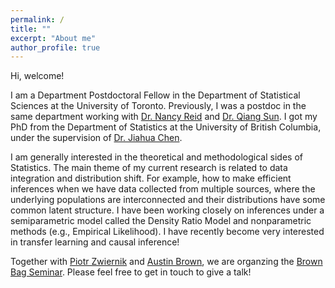 ```yaml
---
permalink: /
title: ""
excerpt: "About me"
author_profile: true
---
```


Hi, welcome! 

I am a Department Postdoctoral Fellow in the Department of Statistical Sciences at the University of Toronto. Previously, I was a postdoc in the same department working with [Dr. Nancy Reid](https://www.utstat.utoronto.ca/reid/) and [Dr. Qiang Sun](https://sites.google.com/view/qsun/). I got my PhD from the Department of Statistics at the University of British Columbia, under the supervision of [Dr. Jiahua Chen](https://www.stat.ubc.ca/~jhchen/). 

I am generally interested in the theoretical and methodological sides of Statistics. The main theme of my current research is related to data integration and distribution shift. For example, how to make efficient inferences when we have data collected from multiple sources, where the underlying populations are interconnected and their distributions have some common latent structure. I have been working closely on inferences under a semiparametric model called the Density Ratio Model and nonparametric methods (e.g., Empirical Likelihood). I have recently become very interested in transfer learning and causal inference!

Together with [Piotr Zwiernik](https://pzwiernik.github.io/) and [Austin Brown](https://austindavidbrown.github.io), we are organzing the [Brown Bag Seminar](https://bbseminar.utstat.utoronto.ca/). Please feel free to get in touch to give a talk!

